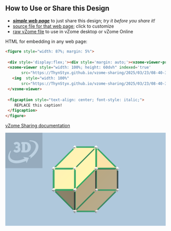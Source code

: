 
## How to Use or Share this Design

 - [***simple web page***](<https://ThynStyx.github.io/vzome-sharing/2025/03/23/08-40-30-Snub-field-Truncated-Tetrahedron/>) to just share this design; *try it before you share it!*
 - [source file for that web page](<https://github.com/ThynStyx/vzome-sharing/edit/main/2025/03/23/08-40-30-Snub-field-Truncated-Tetrahedron/index.md>); click to customize
 - [raw vZome file](<https://raw.githubusercontent.com/ThynStyx/vzome-sharing/main/2025/03/23/08-40-30-Snub-field-Truncated-Tetrahedron/Snub-field-Truncated-Tetrahedron.vZome>) to use in vZome desktop or vZome Online
 
 HTML for embedding in any web page:
 ```html
<figure style="width: 87%; margin: 5%">
  
  <div style='display:flex;'><div style='margin: auto;'><vzome-viewer-previous label='prev step'></vzome-viewer-previous><vzome-viewer-next label='next step'></vzome-viewer-next></div></div>
  <vzome-viewer style="width: 100%; height: 60dvh" indexed='true'
        src="https://ThynStyx.github.io/vzome-sharing/2025/03/23/08-40-30-Snub-field-Truncated-Tetrahedron/Snub-field-Truncated-Tetrahedron.vZome" >
    <img  style="width: 100%"
        src="https://ThynStyx.github.io/vzome-sharing/2025/03/23/08-40-30-Snub-field-Truncated-Tetrahedron/Snub-field-Truncated-Tetrahedron.png" >
  </vzome-viewer>

  <figcaption style="text-align: center; font-style: italic;">
     REPLACE this caption!
  </figcaption>
</figure>

 ```

[vZome Sharing documentation](https://vzome.github.io/vzome/sharing.html#how-it-works)

![Image](<Snub-field-Truncated-Tetrahedron.png>)

